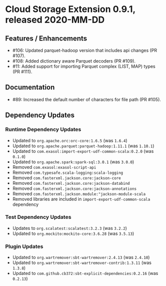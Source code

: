 # Cloud Storage Extension 0.9.1, released 2020-MM-DD

## Features / Enhancements

* #106: Updated parquet-hadoop version that includes api changes (PR #107).
* #108: Added dictionary aware Parquet decoders (PR #109).
* #11: Added support for importing Parquet complex (LIST, MAP) types (PR #111).

## Documentation

* #89: Increased the default number of characters for file path (PR #105).

## Dependency Updates

### Runtime Dependency Updates

* Updated to `org.apache.orc:orc-core:1.6.5` (was `1.6.4`)
* Updated to `org.apache.parquet:parquet-hadoop:1.11.1` (was `1.10.1`)
* Updated to `com.exasol:import-export-udf-common-scala:0.2.0` (was `0.1.0`)
* Updated to `org.apache.spark:spark-sql:3.0.1` (was `3.0.0`)
* Removed `com.exasol:exasol-script-api`
* Removed `com.typesafe.scala-logging:scala-logging`
* Removed `com.fasterxml.jackson.core:jackson-core`
* Removed `com.fasterxml.jackson.core:jackson-databind`
* Removed `com.fasterxml.jackson.core:jackson-annotations`
* Removed `com.fasterxml.jackson.module:"jackson-module-scala`
* Removed libraries are included in `import-export-udf-common-scala` dependency

### Test Dependency Updates

* Updates to `org.scalatest:scalatest:3.2.3` (was `3.2.2`)
* Updated to `org.mockito:mockito-core:3.6.28` (was `3.5.13`)

### Plugin Updates

* Updated to `org.wartremover:sbt-wartremover:2.4.13` (was `2.4.10`)
* Updated to `org.wartremover:sbt-wartremover-contrib:1.3.11` (was `1.3.8`)
* Updated to `com.github.cb372:sbt-explicit-dependencies:0.2.16` (was `0.2.13`)

